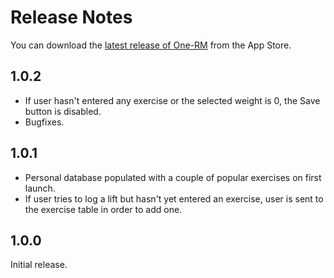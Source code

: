 #  Release Notes

You can download the [latest release of One-RM](https://apps.apple.com/de/app/one-rm/id1515096906) from the App Store.

## 1.0.2

 - If user hasn't entered any exercise or the selected weight is 0, the Save button is disabled.
 - Bugfixes.

## 1.0.1

 - Personal database populated with a couple of popular exercises on first launch.
 - If user tries to log a lift but hasn't yet entered an exercise, user is sent to the exercise table in order to add one.

## 1.0.0

Initial release.
